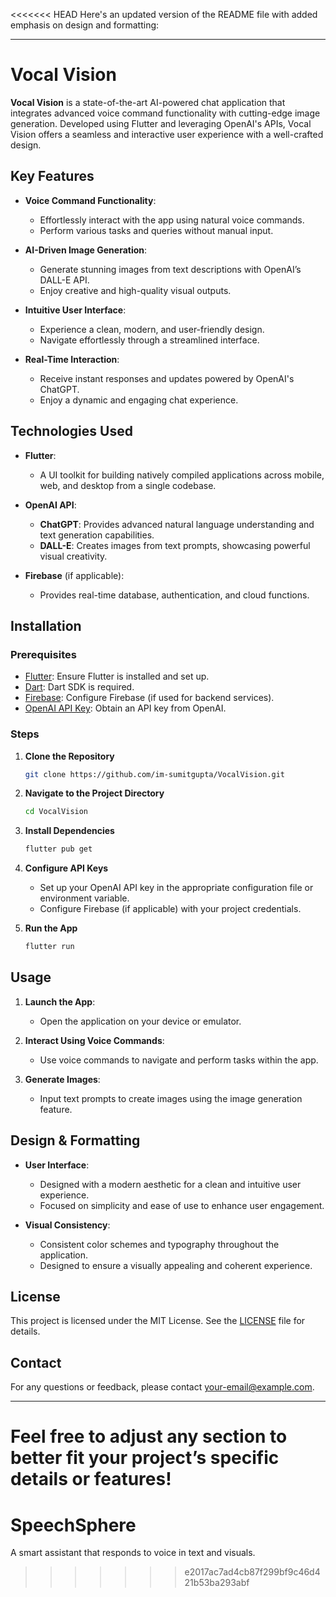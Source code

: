 <<<<<<< HEAD
Here's an updated version of the README file with added emphasis on design and formatting:

---

# Vocal Vision

**Vocal Vision** is a state-of-the-art AI-powered chat application that integrates advanced voice command functionality with cutting-edge image generation. Developed using Flutter and leveraging OpenAI's APIs, Vocal Vision offers a seamless and interactive user experience with a well-crafted design.

## Key Features

- **Voice Command Functionality**: 
  - Effortlessly interact with the app using natural voice commands.
  - Perform various tasks and queries without manual input.

- **AI-Driven Image Generation**: 
  - Generate stunning images from text descriptions with OpenAI’s DALL-E API.
  - Enjoy creative and high-quality visual outputs.

- **Intuitive User Interface**: 
  - Experience a clean, modern, and user-friendly design.
  - Navigate effortlessly through a streamlined interface.

- **Real-Time Interaction**: 
  - Receive instant responses and updates powered by OpenAI's ChatGPT.
  - Enjoy a dynamic and engaging chat experience.

## Technologies Used

- **Flutter**: 
  - A UI toolkit for building natively compiled applications across mobile, web, and desktop from a single codebase.

- **OpenAI API**:
  - **ChatGPT**: Provides advanced natural language understanding and text generation capabilities.
  - **DALL-E**: Creates images from text prompts, showcasing powerful visual creativity.

- **Firebase** (if applicable):
  - Provides real-time database, authentication, and cloud functions.

## Installation

### Prerequisites

- [Flutter](https://flutter.dev/docs/get-started/install): Ensure Flutter is installed and set up.
- [Dart](https://dart.dev/get-dart): Dart SDK is required.
- [Firebase](https://firebase.google.com/): Configure Firebase (if used for backend services).
- [OpenAI API Key](https://beta.openai.com/signup/): Obtain an API key from OpenAI.

### Steps

1. **Clone the Repository**

   ```bash
   git clone https://github.com/im-sumitgupta/VocalVision.git
   ```

2. **Navigate to the Project Directory**

   ```bash
   cd VocalVision
   ```

3. **Install Dependencies**

   ```bash
   flutter pub get
   ```

4. **Configure API Keys**

   - Set up your OpenAI API key in the appropriate configuration file or environment variable.
   - Configure Firebase (if applicable) with your project credentials.

5. **Run the App**

   ```bash
   flutter run
   ```

## Usage

1. **Launch the App**:
   - Open the application on your device or emulator.
   
2. **Interact Using Voice Commands**:
   - Use voice commands to navigate and perform tasks within the app.

3. **Generate Images**:
   - Input text prompts to create images using the image generation feature.

## Design & Formatting

- **User Interface**:
  - Designed with a modern aesthetic for a clean and intuitive user experience.
  - Focused on simplicity and ease of use to enhance user engagement.

- **Visual Consistency**:
  - Consistent color schemes and typography throughout the application.
  - Designed to ensure a visually appealing and coherent experience.


## License

This project is licensed under the MIT License. See the [LICENSE](LICENSE) file for details.

## Contact

For any questions or feedback, please contact [your-email@example.com](mailto:sumitkumar2004gupta.com).

---

Feel free to adjust any section to better fit your project’s specific details or features!
=======
# SpeechSphere
A smart assistant that responds to voice in text and visuals.
>>>>>>> e2017ac7ad4cb87f299bf9c46d421b53ba293abf

